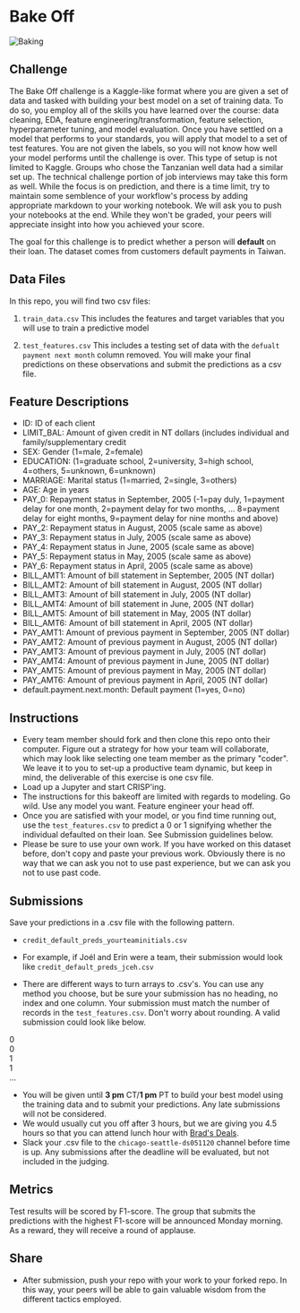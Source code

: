 # Bake Off

![Baking](https://media.giphy.com/media/WvRgv9DdgJtPcIlTEI/giphy.gif)

## Challenge 

The Bake Off challenge is a Kaggle-like format where you are given a set of data and tasked with building your best model on a set of training data. To do so, you employ all of the skills you have learned over the course: data cleaning, EDA, feature engineering/transformation, feature selection, hyperparameter tuning, and model evaluation. Once you have settled on a model that performs to your standards, you will apply that model to a set of test features. You are not given the labels, so you will not know how well your model performs until the challenge is over. This type of setup is not limited to Kaggle. Groups who chose the Tanzanian well data had a similar set up. The technical challenge portion of job interviews may take this form as well. While the focus is on prediction, and there is a time limit, try to maintain some semblence of your workflow's process by adding appropriate markdown to your working notebook. We will ask you to push your notebooks at the end. While they won't be graded, your peers will appreciate insight into how you achieved your score. 

The goal for this challenge is to predict whether a person will **default** on their loan. 
The dataset comes from customers default payments in Taiwan.

## Data Files

In this repo, you will find two csv files:

1. `train_data.csv`
This includes the features and target variables that you will use to train a predictive model

2. `test_features.csv`
This includes a testing set of data with the `defualt payment next month` column removed. You will make your final predictions on these observations and submit the predictions as a csv file.

## Feature Descriptions

* ID: ID of each client
* LIMIT_BAL: Amount of given credit in NT dollars (includes individual and family/supplementary credit
* SEX: Gender (1=male, 2=female)
* EDUCATION: (1=graduate school, 2=university, 3=high school, 4=others, 5=unknown, 6=unknown)
* MARRIAGE: Marital status (1=married, 2=single, 3=others)
* AGE: Age in years
* PAY_0: Repayment status in September, 2005 (-1=pay duly, 1=payment delay for one month, 2=payment delay for two months, … 8=payment delay for eight months, 9=payment delay for nine months and above)
* PAY_2: Repayment status in August, 2005 (scale same as above)
* PAY_3: Repayment status in July, 2005 (scale same as above)
* PAY_4: Repayment status in June, 2005 (scale same as above)
* PAY_5: Repayment status in May, 2005 (scale same as above)
* PAY_6: Repayment status in April, 2005 (scale same as above)
* BILL_AMT1: Amount of bill statement in September, 2005 (NT dollar)
* BILL_AMT2: Amount of bill statement in August, 2005 (NT dollar)
* BILL_AMT3: Amount of bill statement in July, 2005 (NT dollar)
* BILL_AMT4: Amount of bill statement in June, 2005 (NT dollar)
* BILL_AMT5: Amount of bill statement in May, 2005 (NT dollar)
* BILL_AMT6: Amount of bill statement in April, 2005 (NT dollar)
* PAY_AMT1: Amount of previous payment in September, 2005 (NT dollar)
* PAY_AMT2: Amount of previous payment in August, 2005 (NT dollar)
* PAY_AMT3: Amount of previous payment in July, 2005 (NT dollar)
* PAY_AMT4: Amount of previous payment in June, 2005 (NT dollar)
* PAY_AMT5: Amount of previous payment in May, 2005 (NT dollar)
* PAY_AMT6: Amount of previous payment in April, 2005 (NT dollar)
* default.payment.next.month: Default payment (1=yes, 0=no)


## Instructions
- Every team member should fork and then clone this repo onto their computer. Figure out a strategy for how your team will collaborate, which may look like selecting one team member as the primary "coder".  We leave it to you to set-up a productive team dynamic, but keep in mind, the deliverable of this exercise is one csv file.   
- Load up a Jupyter and start CRISP'ing.
- The instructions for this bakeoff are limited with regards to modeling. Go wild. Use any model you want. Feature engineer your head off.
- Once you are satisfied with your model, or you find time running out, use the `test_features.csv` to predict a 0 or 1 signifying whether the individual defaulted on their loan. See Submission guidelines below. 
- Please be sure to use your own work.  If you have worked on this dataset before, don't copy and paste your previous work. Obviously there is no way that we can ask you not to use past experience, but we can ask you not to use past code.



## Submissions
Save your predictions in a .csv file with the following pattern. 
- `credit_default_preds_yourteaminitials.csv`
- For example, if Joél and Erin were a team, their submission would look like `credit_default_preds_jceh.csv`

- There are different ways to turn arrays to .csv's.  You can use any method you choose, but be sure your submission has no heading, no index and one column. Your submission must match the number of records in the `test_features.csv`. Don't worry about rounding.  A valid submission could look like below. 

0<br>
0<br>
1<br>
1<br>
...

- You will be given until **3 pm** CT/**1 pm** PT to build your best model using the training data and to submit your predictions. Any late submissions will not be considered. 
- We would usually cut you off after 3 hours, but we are giving you 4.5 hours so that you can attend  lunch hour with [Brad's Deals](https://www.bradsdeals.com/?acq=true&v=onboarding&utm_source=Google&utm_medium=Search&utm_campaign=preferencedbasedonboarding&utm_content=interestmanagement&c_id=4347&s=Google|Search|preferencebasedonboarding|interestmanagement&gclid=EAIaIQobChMIvOe7hKjU6gIVUvDACh2_Mg8OEAAYASAAEgK6b_D_BwE). 
- Slack your .csv file to the `chicago-seattle-ds051120` channel before time is up. Any submissions after the deadline will be evaluated, but not included in the judging.

## Metrics
Test results will be scored by F1-score. The group that submits the predictions with the highest F1-score will be announced Monday morning. As a reward, they will receive a round of applause. 

## Share
- After submission, push your repo with your work to your forked repo. In this way, your peers will be able to gain valuable wisdom from the different tactics employed.

